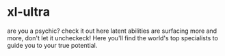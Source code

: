 # xl-ultra
are you a psychic? check it out here
latent abilities are surfacing more and more, don't let it uncheckeck! Here you'll find the world's top specialists to guide you to your true potential.
